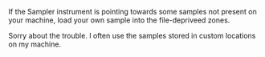 If the Sampler instrument is pointing towards some samples not present on your machine, load your own sample into the file-depriveed zones. 

Sorry about the trouble. I often use the samples stored in custom locations on my machine.
